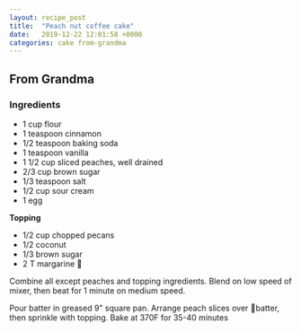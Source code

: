 ```yaml
---
layout: recipe_post
title:  "Peach nut coffee cake"
date:   2019-12-22 12:01:58 +0000
categories: cake from-grandma
---
```


## From Grandma
### Ingredients
* 1 cup flour
* 1 teaspoon cinnamon
* 1/2 teaspoon baking soda
* 1 teaspoon vanilla
* 1 1/2 cup sliced peaches, well drained
* 2/3 cup brown sugar
* 1/3 teaspoon salt
* 1/2 cup sour cream
* 1 egg

<b>Topping</b>

* 1/2 cup chopped pecans
* 1/2 coconut
* 1/3 brown sugar
* 2 T margarine 
<p>Combine all except peaches and topping ingredients. Blend on low speed of mixer, then beat for 1 minute on medium speed.</p>
<p>Pour batter in greased 9" square pan. Arrange peach slices over batter, then sprinkle with topping. Bake at 370F for 35-40 minutes</p>
